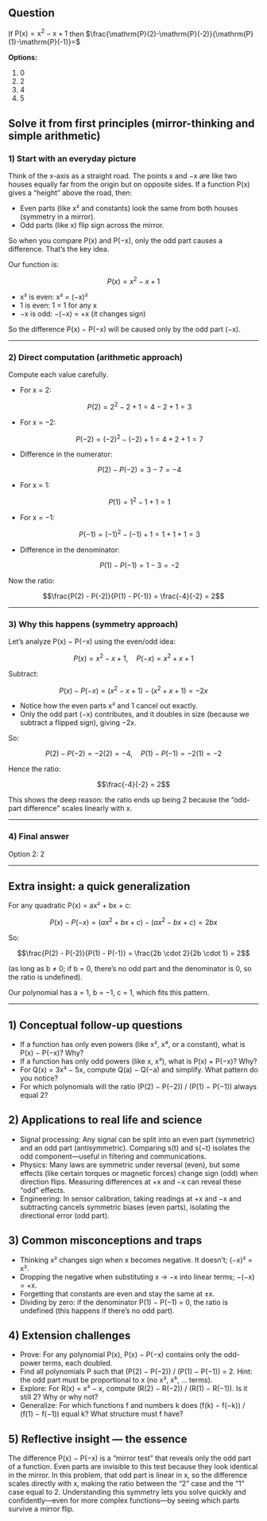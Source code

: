 ## Question

If
$\mathrm{P}(\mathrm{x})=\mathrm{x}^2-\mathrm{x}+1$ then
$\frac{\mathrm{P}(2)-\mathrm{P}(-2)}{\mathrm{P}(1)-\mathrm{P}(-1)}=$

**Options:**

1. 0
2. 2
3. 4
4. 5

## Solve it from first principles (mirror-thinking and simple arithmetic)

### 1) Start with an everyday picture
Think of the x-axis as a straight road. The points x and −x are like two houses equally far from the origin but on opposite sides. If a function P(x) gives a “height” above the road, then:
- Even parts (like x² and constants) look the same from both houses (symmetry in a mirror).
- Odd parts (like x) flip sign across the mirror.

So when you compare P(x) and P(−x), only the odd part causes a difference. That’s the key idea.

Our function is:
```math
P(x) = x^2 - x + 1
```
- x² is even: x² = (−x)²
- 1 is even: 1 = 1 for any x
- −x is odd: −(−x) = +x (it changes sign)

So the difference P(x) − P(−x) will be caused only by the odd part (−x).

---

### 2) Direct computation (arithmetic approach)

Compute each value carefully.

- For x = 2:
  ```math
  P(2) = 2^2 - 2 + 1 = 4 - 2 + 1 = 3
  ```
- For x = −2:
  ```math
  P(-2) = (-2)^2 - (-2) + 1 = 4 + 2 + 1 = 7
  ```
- Difference in the numerator:
  ```math
  P(2) - P(-2) = 3 - 7 = -4
  ```

- For x = 1:
  ```math
  P(1) = 1^2 - 1 + 1 = 1
  ```
- For x = −1:
  ```math
  P(-1) = (-1)^2 - (-1) + 1 = 1 + 1 + 1 = 3
  ```
- Difference in the denominator:
  ```math
  P(1) - P(-1) = 1 - 3 = -2
  ```

Now the ratio:
```math
\frac{P(2) - P(-2)}{P(1) - P(-1)} = \frac{-4}{-2} = 2
```

---

### 3) Why this happens (symmetry approach)

Let’s analyze P(x) − P(−x) using the even/odd idea:

```math
P(x) = x^2 - x + 1,\quad P(-x) = x^2 + x + 1
```

Subtract:
```math
P(x) - P(-x) = (x^2 - x + 1) - (x^2 + x + 1) = -2x
```

- Notice how the even parts x² and 1 cancel out exactly.
- Only the odd part (−x) contributes, and it doubles in size (because we subtract a flipped sign), giving −2x.

So:
```math
P(2) - P(-2) = -2(2) = -4,\quad P(1) - P(-1) = -2(1) = -2
```
Hence the ratio:
```math
\frac{-4}{-2} = 2
```

This shows the deep reason: the ratio ends up being 2 because the “odd-part difference” scales linearly with x.

---

### 4) Final answer
Option 2: 2

---

## Extra insight: a quick generalization
For any quadratic P(x) = ax² + bx + c:
```math
P(x) - P(-x) = (ax^2 + bx + c) - (ax^2 - bx + c) = 2bx
```
So:
```math
\frac{P(2) - P(-2)}{P(1) - P(-1)} = \frac{2b \cdot 2}{2b \cdot 1} = 2
```
(as long as b ≠ 0; if b = 0, there’s no odd part and the denominator is 0, so the ratio is undefined).

Our polynomial has a = 1, b = −1, c = 1, which fits this pattern.

---

## 1) Conceptual follow-up questions
- If a function has only even powers (like x², x⁴, or a constant), what is P(x) − P(−x)? Why?
- If a function has only odd powers (like x, x³), what is P(x) + P(−x)? Why?
- For Q(x) = 3x³ − 5x, compute Q(a) − Q(−a) and simplify. What pattern do you notice?
- For which polynomials will the ratio (P(2) − P(−2)) / (P(1) − P(−1)) always equal 2?

## 2) Applications to real life and science
- Signal processing: Any signal can be split into an even part (symmetric) and an odd part (antisymmetric). Comparing s(t) and s(−t) isolates the odd component—useful in filtering and communications.
- Physics: Many laws are symmetric under reversal (even), but some effects (like certain torques or magnetic forces) change sign (odd) when direction flips. Measuring differences at +x and −x can reveal these “odd” effects.
- Engineering: In sensor calibration, taking readings at +x and −x and subtracting cancels symmetric biases (even parts), isolating the directional error (odd part).

## 3) Common misconceptions and traps
- Thinking x² changes sign when x becomes negative. It doesn’t; (−x)² = x².
- Dropping the negative when substituting x → −x into linear terms; −(−x) = +x.
- Forgetting that constants are even and stay the same at ±x.
- Dividing by zero: if the denominator P(1) − P(−1) = 0, the ratio is undefined (this happens if there’s no odd part).

## 4) Extension challenges
- Prove: For any polynomial P(x), P(x) − P(−x) contains only the odd-power terms, each doubled.
- Find all polynomials P such that (P(2) − P(−2)) / (P(1) − P(−1)) = 2. Hint: the odd part must be proportional to x (no x³, x⁵, … terms).
- Explore: For R(x) = x³ − x, compute (R(2) − R(−2)) / (R(1) − R(−1)). Is it still 2? Why or why not?
- Generalize: For which functions f and numbers k does (f(k) − f(−k)) / (f(1) − f(−1)) equal k? What structure must f have?

## 5) Reflective insight — the essence
The difference P(x) − P(−x) is a “mirror test” that reveals only the odd part of a function. Even parts are invisible to this test because they look identical in the mirror. In this problem, that odd part is linear in x, so the difference scales directly with x, making the ratio between the “2” case and the “1” case equal to 2. Understanding this symmetry lets you solve quickly and confidently—even for more complex functions—by seeing which parts survive a mirror flip.